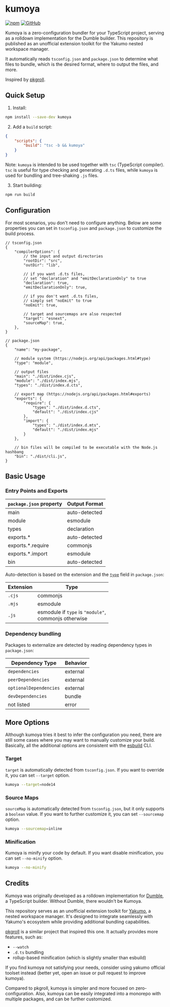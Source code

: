 # kumoya

[![npm](https://img.shields.io/npm/v/kumoya?style=flat-square)](https://www.npmjs.com/package/kumoya)
[![GitHub](https://img.shields.io/github/license/Hoshino-Yumetsuki/kumoya?style=flat-square)](https://github.com/cordiverse/kumoya/blob/master/LICENSE)

Kumoya is a zero-configuration bundler for your TypeScript project, serving as a rolldown implementation for the Dumble builder. This repository is published as an unofficial extension toolkit for the Yakumo nested workspace manager.

It automatically reads `tsconfig.json` and `package.json` to determine what files to bundle, which is the desired format, where to output the files, and more.

Inspired by [pkgroll](https://github.com/privatenumber/pkgroll).

## Quick Setup

1. Install:

```sh
npm install --save-dev kumoya
```

2. Add a `build` script:

```json
{
    "scripts": {
        "build": "tsc -b && kumoya"
    }
}
```

Note: `kumoya` is intended to be used together with `tsc` (TypeScript compiler). `tsc` is useful for type checking and generating `.d.ts` files, while `kumoya` is used for bundling and tree-shaking `.js` files.

3. Start building:

```sh
npm run build
```

## Configuration

For most scenarios, you don't need to configure anything. Below are some properties you can set in `tsconfig.json` and `package.json` to customize the build process.

```json5
// tsconfig.json
{
    "compilerOptions": {
        // the input and output directories
        "rootDir": "src",
        "outDir": "lib",

        // if you want .d.ts files,
        // set "declaration" and "emitDeclarationOnly" to true
        "declaration": true,
        "emitDeclarationOnly": true,

        // if you don't want .d.ts files,
        // simply set "noEmit" to true
        "noEmit": true,

        // target and sourcemaps are also respected
        "target": "esnext",
        "sourceMap": true,
    },
}
```

```json5
// package.json
{
    "name": "my-package",

    // module system (https://nodejs.org/api/packages.html#type)
    "type": "module",

    // output files
    "main": "./dist/index.cjs",
    "module": "./dist/index.mjs",
    "types": "./dist/index.d.cts",

    // export map (https://nodejs.org/api/packages.html#exports)
    "exports": {
        "require": {
            "types": "./dist/index.d.cts",
            "default": "./dist/index.cjs"
        },
        "import": {
            "types": "./dist/index.d.mts",
            "default": "./dist/index.mjs"
        }
    },

    // bin files will be compiled to be executable with the Node.js hashbang
    "bin": "./dist/cli.js",
}
```

## Basic Usage

### Entry Points and Exports

| `package.json` property | Output Format |
| ----------------------- | ------------- |
| main                    | auto-detected |
| module                  | esmodule      |
| types                   | declaration   |
| exports.*               | auto-detected |
| exports.*.require       | commonjs      |
| exports.*.import        | esmodule      |
| bin                     | auto-detected |

Auto-detection is based on the extension and the [`type`](https://nodejs.org/api/packages.html#type) field in `package.json`:

| Extension | Type                                                     |
| --------- | -------------------------------------------------------- |
| `.cjs`    | commonjs                                                 |
| `.mjs`    | esmodule                                                 |
| `.js`     | esmodule if `type` is `"module"`, <br>commonjs otherwise |

### Dependency bundling

Packages to externalize are detected by reading dependency types in `package.json`:

| Dependency Type        | Behavior |
| ---------------------- | -------- |
| `dependencies`         | external |
| `peerDependencies`     | external |
| `optionalDependencies` | external |
| `devDependencies`      | bundle   |
| not listed             | error    |

## More Options

Although kumoya tries it best to infer the configuration you need, there are still some cases where you may want to manually customize your build. Basically, all the additional options are consistent with the [esbuild](https://esbuild.github.io) CLI.

### Target

`target` is automatically detected from `tsconfig.json`. If you want to override it, you can set `--target` option.

```sh
kumoya --target=node14
```

### Source Maps

`sourceMap` is automatically detected from `tsconfig.json`, but it only supports a `boolean` value. If you want to further customize it, you can set `--sourcemap` option.

```sh
kumoya --sourcemap=inline
```

### Minification

Kumoya is minify your code by default. If you want disable minification, you can set `--no-minify` option.

```sh
kumoya --no-minify
```

## Credits

Kumoya was originally developed as a rolldown implementation for [Dumble](https://github.com/cordiverse/dumble), a TypeScript builder. Without Dumble, there wouldn't be Kumoya.

This repository serves as an unofficial extension toolkit for [Yakumo](https://github.com/shigma/yakumo), a nested workspace manager. It's designed to integrate seamlessly with Yakumo's ecosystem while providing additional bundling capabilities.

[pkgroll](https://github.com/privatenumber/pkgroll) is a similar project that inspired this one. It actually provides more features, such as:

- `--watch`
- `.d.ts` bundling
- rollup-based minification (which is slightly smaller than esbuild)

If you find kumoya not satisfying your needs, consider using yakumo official toolset instead (better yet, open an issue or pull request to improve kumoya).

Compared to pkgroll, kumoya is simpler and more focused on zero-configuration. Also, kumoya can be easily integrated into a monorepo with multiple packages, and can be further customized.
